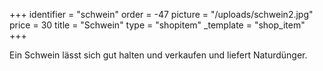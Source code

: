 +++
identifier = "schwein"
order = -47
picture = "/uploads/schwein2.jpg"
price = 30
title = "Schwein"
type = "shopitem"
_template = "shop_item"
+++

Ein Schwein lässt sich gut halten und verkaufen und liefert Naturdünger.
